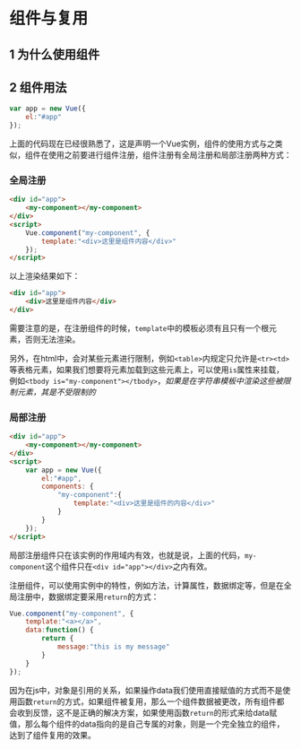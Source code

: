 # 组件与复用
## 1 为什么使用组件
## 2 组件用法

```javascript
var app = new Vue({
    el:"#app"
});
```
上面的代码现在已经很熟悉了，这是声明一个Vue实例，组件的使用方式与之类似，组件在使用之前要进行组件注册，组件注册有全局注册和局部注册两种方式：
### 全局注册
```html
<div id="app">
    <my-component></my-component>
</div>
<script>
    Vue.component("my-component", {
        template:"<div>这里是组件内容</div>"
    });
</script>
```
以上渲染结果如下：
```html
<div id="app">
    <div>这里是组件内容</div>
</div>
```
需要注意的是，在注册组件的时候，`template`中的模板必须有且只有一个根元素，否则无法渲染。

另外，在html中，会对某些元素进行限制，例如`<table>`内规定只允许是`<tr><td>`等表格元素，如果我们想要将元素加载到这些元素上，可以使用`is`属性来挂载，例如`<tbody is="my-component"></tbody>`，*如果是在字符串模板中渲染这些被限制元素，其是不受限制的*

### 局部注册

```html
<div id="app">
    <my-component></my-component>
</div>
<script>
    var app = new Vue({
        el:"#app",
        components: {
            "my-component":{
                template:"<div>这里是组件的内容</div>"
            }
        }
    });
</script>
```

局部注册组件只在该实例的作用域内有效，也就是说，上面的代码，`my-component`这个组件只在`<div id="app"></div>`之内有效。

注册组件，可以使用实例中的特性，例如方法，计算属性，数据绑定等，但是在全局注册中，数据绑定要采用`return`的方式：

```javascript
Vue.component("my-component", {
    template:"<a></a>",
    data:function() {
        return {
            message:"this is my message"
        }
    }
});
```

因为在js中，对象是引用的关系，如果操作data我们使用直接赋值的方式而不是使用函数`return`的方式，如果组件被复用，那么一个组件数据被更改，所有组件都会收到反馈，这不是正确的解决方案，如果使用函数`return`的形式来给data赋值，那么每个组件的data指向的是自己专属的对象，则是一个完全独立的组件，达到了组件复用的效果。




